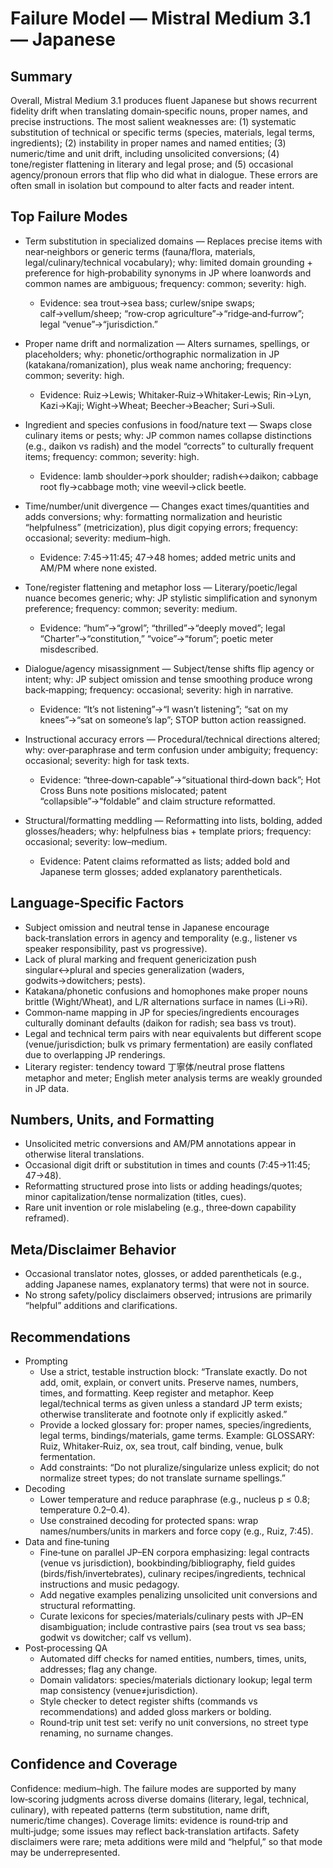 # Failure Model — Mistral Medium 3.1 — Japanese

## Summary
Overall, Mistral Medium 3.1 produces fluent Japanese but shows recurrent fidelity drift when translating domain‑specific nouns, proper names, and precise instructions. The most salient weaknesses are: (1) systematic substitution of technical or specific terms (species, materials, legal terms, ingredients); (2) instability in proper names and named entities; (3) numeric/time and unit drift, including unsolicited conversions; (4) tone/register flattening in literary and legal prose; and (5) occasional agency/pronoun errors that flip who did what in dialogue. These errors are often small in isolation but compound to alter facts and reader intent.

## Top Failure Modes
- Term substitution in specialized domains — Replaces precise items with near‑neighbors or generic terms (fauna/flora, materials, legal/culinary/technical vocabulary); why: limited domain grounding + preference for high‑probability synonyms in JP where loanwords and common names are ambiguous; frequency: common; severity: high.
  - Evidence: sea trout→sea bass; curlew/snipe swaps; calf→vellum/sheep; “row‑crop agriculture”→“ridge‑and‑furrow”; legal “venue”→“jurisdiction.”

- Proper name drift and normalization — Alters surnames, spellings, or placeholders; why: phonetic/orthographic normalization in JP (katakana/romanization), plus weak name anchoring; frequency: common; severity: high.
  - Evidence: Ruiz→Lewis; Whitaker‑Ruiz→Whitaker‑Lewis; Rin→Lyn, Kazi→Kaji; Wight→Wheat; Beecher→Beacher; Suri→Suli.

- Ingredient and species confusions in food/nature text — Swaps close culinary items or pests; why: JP common names collapse distinctions (e.g., daikon vs radish) and the model “corrects” to culturally frequent items; frequency: common; severity: high.
  - Evidence: lamb shoulder→pork shoulder; radish↔daikon; cabbage root fly→cabbage moth; vine weevil→click beetle.

- Time/number/unit divergence — Changes exact times/quantities and adds conversions; why: formatting normalization and heuristic “helpfulness” (metricization), plus digit copying errors; frequency: occasional; severity: medium–high.
  - Evidence: 7:45→11:45; 47→48 homes; added metric units and AM/PM where none existed.

- Tone/register flattening and metaphor loss — Literary/poetic/legal nuance becomes generic; why: JP stylistic simplification and synonym preference; frequency: common; severity: medium.
  - Evidence: “hum”→“growl”; “thrilled”→“deeply moved”; legal “Charter”→“constitution,” “voice”→“forum”; poetic meter misdescribed.

- Dialogue/agency misassignment — Subject/tense shifts flip agency or intent; why: JP subject omission and tense smoothing produce wrong back‑mapping; frequency: occasional; severity: high in narrative.
  - Evidence: “It’s not listening”→“I wasn’t listening”; “sat on my knees”→“sat on someone’s lap”; STOP button action reassigned.

- Instructional accuracy errors — Procedural/technical directions altered; why: over‑paraphrase and term confusion under ambiguity; frequency: occasional; severity: high for task texts.
  - Evidence: “three‑down‑capable”→“situational third‑down back”; Hot Cross Buns note positions mislocated; patent “collapsible”→“foldable” and claim structure reformatted.

- Structural/formatting meddling — Reformatting into lists, bolding, added glosses/headers; why: helpfulness bias + template priors; frequency: occasional; severity: low–medium.
  - Evidence: Patent claims reformatted as lists; added bold and Japanese term glosses; added explanatory parentheticals.

## Language‑Specific Factors
- Subject omission and neutral tense in Japanese encourage back‑translation errors in agency and temporality (e.g., listener vs speaker responsibility, past vs progressive).
- Lack of plural marking and frequent genericization push singular↔plural and species generalization (waders, godwits→dowitchers; pests).
- Katakana/phonetic confusions and homophones make proper nouns brittle (Wight/Wheat), and L/R alternations surface in names (Li→Ri).
- Common‑name mapping in JP for species/ingredients encourages culturally dominant defaults (daikon for radish; sea bass vs trout).
- Legal and technical term pairs with near equivalents but different scope (venue/jurisdiction; bulk vs primary fermentation) are easily conflated due to overlapping JP renderings.
- Literary register: tendency toward 丁寧体/neutral prose flattens metaphor and meter; English meter analysis terms are weakly grounded in JP data.

## Numbers, Units, and Formatting
- Unsolicited metric conversions and AM/PM annotations appear in otherwise literal translations.
- Occasional digit drift or substitution in times and counts (7:45→11:45; 47→48).
- Reformatting structured prose into lists or adding headings/quotes; minor capitalization/tense normalization (titles, cues).
- Rare unit invention or role mislabeling (e.g., three‑down capability reframed).

## Meta/Disclaimer Behavior
- Occasional translator notes, glosses, or added parentheticals (e.g., adding Japanese names, explanatory terms) that were not in source.
- No strong safety/policy disclaimers observed; intrusions are primarily “helpful” additions and clarifications.

## Recommendations
- Prompting
  - Use a strict, testable instruction block: “Translate exactly. Do not add, omit, explain, or convert units. Preserve names, numbers, times, and formatting. Keep register and metaphor. Keep legal/technical terms as given unless a standard JP term exists; otherwise transliterate and footnote only if explicitly asked.”
  - Provide a locked glossary for: proper names, species/ingredients, legal terms, bindings/materials, game terms. Example: GLOSSARY: Ruiz, Whitaker‑Ruiz, ox, sea trout, calf binding, venue, bulk fermentation.
  - Add constraints: “Do not pluralize/singularize unless explicit; do not normalize street types; do not translate surname spellings.”
- Decoding
  - Lower temperature and reduce paraphrase (e.g., nucleus p ≤ 0.8; temperature 0.2–0.4).
  - Use constrained decoding for protected spans: wrap names/numbers/units in markers and force copy (e.g., <LOCK>Ruiz</LOCK>, 7:45).
- Data and fine‑tuning
  - Fine‑tune on parallel JP–EN corpora emphasizing: legal contracts (venue vs jurisdiction), bookbinding/bibliography, field guides (birds/fish/invertebrates), culinary recipes/ingredients, technical instructions and music pedagogy.
  - Add negative examples penalizing unsolicited unit conversions and structural reformatting.
  - Curate lexicons for species/materials/culinary pests with JP–EN disambiguation; include contrastive pairs (sea trout vs sea bass; godwit vs dowitcher; calf vs vellum).
- Post‑processing QA
  - Automated diff checks for named entities, numbers, times, units, addresses; flag any change.
  - Domain validators: species/materials dictionary lookup; legal term map consistency (venue≠jurisdiction).
  - Style checker to detect register shifts (commands vs recommendations) and added gloss markers or bolding.
  - Round‑trip unit test set: verify no unit conversions, no street type renaming, no surname changes.

## Confidence and Coverage
Confidence: medium–high. The failure modes are supported by many low‑scoring judgments across diverse domains (literary, legal, technical, culinary), with repeated patterns (term substitution, name drift, numeric/time changes). Coverage limits: evidence is round‑trip and multi‑judge; some issues may reflect back‑translation artifacts. Safety disclaimers were rare; meta additions were mild and “helpful,” so that mode may be underrepresented.